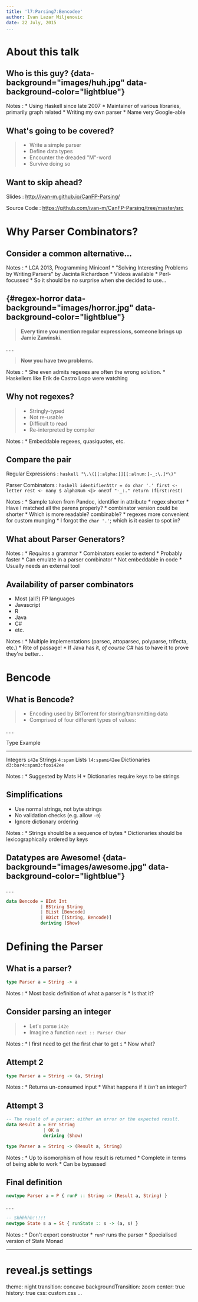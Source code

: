 ```yaml
---
title: 'l7:Parsing7:Bencodee'
author: Ivan Lazar Miljenovic
date: 22 July, 2015
...
```



About this talk
===============

## Who is this guy? {data-background="images/huh.jpg" data-background-color="lightblue"}

Notes
:   * Using Haskell since late 2007
    * Maintainer of various libraries, primarily graph related
    * Writing my own parser
    * Name very Google-able

## What's going to be covered?

> * Write a simple parser
> * Define data types
> * Encounter the dreaded "M"-word
> * Survive doing so

## Want to skip ahead?

Slides
:   <http://ivan-m.github.io/CanFP-Parsing/>

Source Code
:   <https://github.com/ivan-m/CanFP-Parsing/tree/master/src>

Why Parser Combinators?
=======================

## Consider a common alternative...

Notes
:   * LCA 2013, Programming Miniconf
    * "Solving Interesting Problems by Writing Parsers" by Jacinta
      Richardson
    * Videos available
    * Perl-focussed
    * So it should be no surprise when she decided to use...

## {#regex-horror data-background="images/horror.jpg" data-background-color="lightblue"}

> **Every time you mention regular expressions, someone brings up
> Jamie Zawinski.**

. . .

> **Now you have two problems.**

Notes
:   * She even admits regexes are often the wrong solution.
    * Haskellers like Erik de Castro Lopo were watching

## Why not regexes?

> * Stringly-typed
> * Not re-usable
> * Difficult to read
> * Re-interpreted by compiler

Notes
:   * Embeddable regexes, quasiquotes, etc.

## Compare the pair

Regular Expressions
:   ```haskell
    "\.\([[:alpha:]][[:alnum:]-_:\.]*\)"
    ```

Parser Combinators
:   ```haskell
    identifierAttr = do
      char '.'
      first <- letter
      rest <- many $ alphaNum
                     <|> oneOf "-_:."
      return (first:rest)
    ```

Notes
:   * Sample taken from Pandoc, identifier in attribute
    * regex shorter
    * Have I matched all the parens properly?
    * combinator version could be shorter
    * Which is more readable? combinable?
    * regexes more convenient for custom munging
    * I forgot the `char '.'`; which is it easier to spot in?

## What about Parser Generators?

Notes
:    * *Requires* a grammar
     * Combinators easier to extend
     * Probably faster
     * Can emulate in a parser combinator
     * Not embeddable in code
     * Usually needs an external tool

## Availability of parser combinators

* Most (all?) FP languages
* Javascript
* R
* Java
* C#
* etc.

Notes
:   * Multiple implementations (parsec, attoparsec, polyparse,
      trifecta, etc.)
    * Rite of passage!
    * If Java has it, *of course* C# has to have it to prove they're
      better...

Bencode
=======

## What is Bencode?

> * Encoding used by BitTorrent for storing/transmitting data
> * Comprised of four different types of values:

. . .

Type                Example
------------  --------------------------
Integers              `i42e`
Strings              `4:spam`
Lists             `l4:spami42ee`
Dictionaries   `d3:bar4:spam3:fooi42ee`


Notes
:   * Suggested by Mats H
    * Dictionaries require keys to be strings

## Simplifications

* Use normal strings, not byte strings
* No validation checks (e.g. allow `-0`)
* Ignore dictionary ordering

Notes
:   * Strings should be a sequence of bytes
    * Dictionaries should be lexicographically ordered by keys

## Datatypes are Awesome! {data-background="images/awesome.jpg" data-background-color="lightblue"}

. . .

~~~haskell
data Bencode = BInt Int
             | BString String
             | BList [Bencode]
             | BDict [(String, Bencode)]
             deriving (Show)
~~~

Defining the Parser
===================

## What is a parser?


~~~haskell
type Parser a = String -> a
~~~

Notes
:   * Most basic definition of what a parser is
    * Is that it?

## Consider parsing an integer

> * Let's parse `i42e`
> * Imagine a function `next :: Parser Char`

Notes
:   * I first need to get the first char to get `i`
    * Now what?

## Attempt 2

~~~haskell
type Parser a = String -> (a, String)
~~~

Notes
:   * Returns un-consumed input
    * What happens if it _isn't_ an integer?

## Attempt 3

~~~haskell
-- The result of a parser: either an error or the expected result.
data Result a = Err String
              | OK a
              deriving (Show)

type Parser a = String -> (Result a, String)
~~~

Notes
:   * Up to isomorphism of how result is returned
    * Complete in terms of being able to work
    * Can be bypassed

## Final definition


~~~haskell
newtype Parser a = P { runP :: String -> (Result a, String) }
~~~

. . .


~~~haskell
-- Shhhhhh!!!!!
newtype State s a = St { runState :: s -> (a, s) }
~~~

Notes
:   * Don't export constructor
    * `runP` runs the parser
    * Specialised version of State Monad

---
# reveal.js settings
theme: night
transition: concave
backgroundTransition: zoom
center: true
history: true
css: custom.css
...
